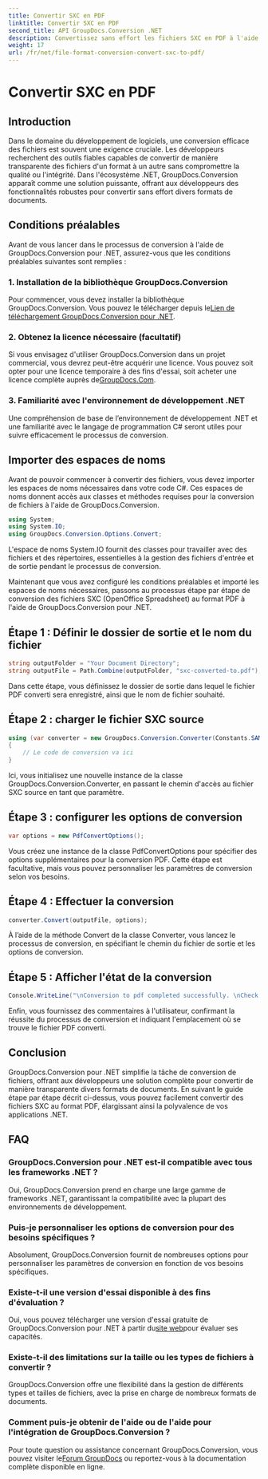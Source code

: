 ```yaml
---
title: Convertir SXC en PDF
linktitle: Convertir SXC en PDF
second_title: API GroupDocs.Conversion .NET
description: Convertissez sans effort les fichiers SXC en PDF à l'aide de GroupDocs.Conversion pour .NET. Personnalisez les options de conversion pour une intégration transparente dans vos applications .NET.
weight: 17
url: /fr/net/file-format-conversion-convert-sxc-to-pdf/
---
```


# Convertir SXC en PDF

## Introduction
Dans le domaine du développement de logiciels, une conversion efficace des fichiers est souvent une exigence cruciale. Les développeurs recherchent des outils fiables capables de convertir de manière transparente des fichiers d'un format à un autre sans compromettre la qualité ou l'intégrité. Dans l'écosystème .NET, GroupDocs.Conversion apparaît comme une solution puissante, offrant aux développeurs des fonctionnalités robustes pour convertir sans effort divers formats de documents.
## Conditions préalables
Avant de vous lancer dans le processus de conversion à l'aide de GroupDocs.Conversion pour .NET, assurez-vous que les conditions préalables suivantes sont remplies :
### 1. Installation de la bibliothèque GroupDocs.Conversion
 Pour commencer, vous devez installer la bibliothèque GroupDocs.Conversion. Vous pouvez le télécharger depuis le[Lien de téléchargement GroupDocs.Conversion pour .NET](https://releases.groupdocs.com/conversion/net/).
### 2. Obtenez la licence nécessaire (facultatif)
Si vous envisagez d'utiliser GroupDocs.Conversion dans un projet commercial, vous devrez peut-être acquérir une licence. Vous pouvez soit opter pour une licence temporaire à des fins d'essai, soit acheter une licence complète auprès de[GroupDocs.Com](https://purchase.groupdocs.com/buy).
### 3. Familiarité avec l'environnement de développement .NET
Une compréhension de base de l’environnement de développement .NET et une familiarité avec le langage de programmation C# seront utiles pour suivre efficacement le processus de conversion.

## Importer des espaces de noms
Avant de pouvoir commencer à convertir des fichiers, vous devez importer les espaces de noms nécessaires dans votre code C#. Ces espaces de noms donnent accès aux classes et méthodes requises pour la conversion de fichiers à l'aide de GroupDocs.Conversion.

```csharp
using System;
using System.IO;
using GroupDocs.Conversion.Options.Convert;
```

L'espace de noms System.IO fournit des classes pour travailler avec des fichiers et des répertoires, essentielles à la gestion des fichiers d'entrée et de sortie pendant le processus de conversion.

Maintenant que vous avez configuré les conditions préalables et importé les espaces de noms nécessaires, passons au processus étape par étape de conversion des fichiers SXC (OpenOffice Spreadsheet) au format PDF à l'aide de GroupDocs.Conversion pour .NET.
## Étape 1 : Définir le dossier de sortie et le nom du fichier
```csharp
string outputFolder = "Your Document Directory";
string outputFile = Path.Combine(outputFolder, "sxc-converted-to.pdf");
```
Dans cette étape, vous définissez le dossier de sortie dans lequel le fichier PDF converti sera enregistré, ainsi que le nom de fichier souhaité.
## Étape 2 : charger le fichier SXC source
```csharp
using (var converter = new GroupDocs.Conversion.Converter(Constants.SAMPLE_SXC))
{
    // Le code de conversion va ici
}
```
Ici, vous initialisez une nouvelle instance de la classe GroupDocs.Conversion.Converter, en passant le chemin d'accès au fichier SXC source en tant que paramètre.
## Étape 3 : configurer les options de conversion
```csharp
var options = new PdfConvertOptions();
```
Vous créez une instance de la classe PdfConvertOptions pour spécifier des options supplémentaires pour la conversion PDF. Cette étape est facultative, mais vous pouvez personnaliser les paramètres de conversion selon vos besoins.
## Étape 4 : Effectuer la conversion
```csharp
converter.Convert(outputFile, options);
```
À l’aide de la méthode Convert de la classe Converter, vous lancez le processus de conversion, en spécifiant le chemin du fichier de sortie et les options de conversion.
## Étape 5 : Afficher l'état de la conversion
```csharp
Console.WriteLine("\nConversion to pdf completed successfully. \nCheck output in {0}", outputFolder);
```
Enfin, vous fournissez des commentaires à l'utilisateur, confirmant la réussite du processus de conversion et indiquant l'emplacement où se trouve le fichier PDF converti.

## Conclusion
GroupDocs.Conversion pour .NET simplifie la tâche de conversion de fichiers, offrant aux développeurs une solution complète pour convertir de manière transparente divers formats de documents. En suivant le guide étape par étape décrit ci-dessus, vous pouvez facilement convertir des fichiers SXC au format PDF, élargissant ainsi la polyvalence de vos applications .NET.
## FAQ
### GroupDocs.Conversion pour .NET est-il compatible avec tous les frameworks .NET ?
Oui, GroupDocs.Conversion prend en charge une large gamme de frameworks .NET, garantissant la compatibilité avec la plupart des environnements de développement.
### Puis-je personnaliser les options de conversion pour des besoins spécifiques ?
Absolument, GroupDocs.Conversion fournit de nombreuses options pour personnaliser les paramètres de conversion en fonction de vos besoins spécifiques.
### Existe-t-il une version d'essai disponible à des fins d'évaluation ?
 Oui, vous pouvez télécharger une version d'essai gratuite de GroupDocs.Conversion pour .NET à partir du[site web](https://releases.groupdocs.com/conversion/net/)pour évaluer ses capacités.
### Existe-t-il des limitations sur la taille ou les types de fichiers à convertir ?
GroupDocs.Conversion offre une flexibilité dans la gestion de différents types et tailles de fichiers, avec la prise en charge de nombreux formats de documents.
### Comment puis-je obtenir de l'aide ou de l'aide pour l'intégration de GroupDocs.Conversion ?
 Pour toute question ou assistance concernant GroupDocs.Conversion, vous pouvez visiter le[Forum GroupDocs](https://forum.groupdocs.com/c/conversion/11) ou reportez-vous à la documentation complète disponible en ligne.